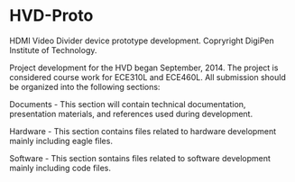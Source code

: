 # HVD-Proto
HDMI Video Divider device prototype development. Copryright DigiPen Institute of Technology.

Project development for the HVD began September, 2014. The project is considered course work for ECE310L and ECE460L.
All submission should be organized into the following sections:

Documents - This section will contain technical documentation, presentation materials, and references used during development.

Hardware - This section contains files related to hardware development mainly including eagle files.

Software - This section sontains files related to software development mainly including code files.

